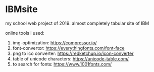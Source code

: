 # IBMsite
my school web project of 2019: almost completely tabular site of IBM

online tools i used:
1) img-optimization: https://compressor.io/
2) font-convertor: https://everythingfonts.com/font-face
3) png to ico converter: https://redketchup.io/icon-converter
4) table of unicode characters: https://unicode-table.com/
5) to search for fonts: https://www.1001fonts.com/

